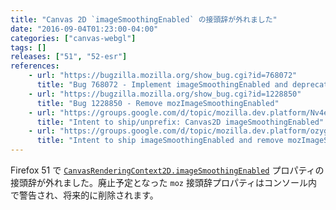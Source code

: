 ```yaml
---
title: "Canvas 2D `imageSmoothingEnabled` の接頭辞が外れました"
date: "2016-09-04T01:23:00-04:00"
categories: ["canvas-webgl"]
tags: []
releases: ["51", "52-esr"]
references:
    - url: "https://bugzilla.mozilla.org/show_bug.cgi?id=768072"
      title: "Bug 768072 - Implement imageSmoothingEnabled and deprecate mozImageSmoothingEnabled"
    - url: "https://bugzilla.mozilla.org/show_bug.cgi?id=1228850"
      title: "Bug 1228850 - Remove mozImageSmoothingEnabled"
    - url: "https://groups.google.com/d/topic/mozilla.dev.platform/Nv4efVxrhCo/discussion"
      title: "Intent to ship/unprefix: Canvas2D imageSmoothingEnabled"
    - url: "https://groups.google.com/d/topic/mozilla.dev.platform/ozygu09pg_o/discussion"
      title: "Intent to ship imageSmoothingEnabled and remove mozImageSmoothingEnabled."
---
```

Firefox 51 で [`CanvasRenderingContext2D.imageSmoothingEnabled`](https://developer.mozilla.org/docs/Web/API/CanvasRenderingContext2D/imageSmoothingEnabled) プロパティの接頭辞が外れました。廃止予定となった `moz` 接頭辞プロパティはコンソール内で警告され、将来的に削除されます。
